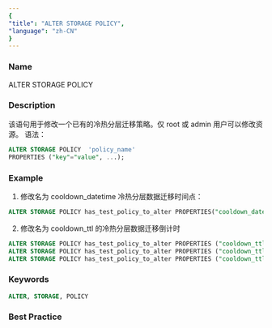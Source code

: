 ```yaml
---
{
"title": "ALTER STORAGE POLICY",
"language": "zh-CN"
}
---
```


<!-- 
Licensed to the Apache Software Foundation (ASF) under one
or more contributor license agreements.  See the NOTICE file
distributed with this work for additional information
regarding copyright ownership.  The ASF licenses this file
to you under the Apache License, Version 2.0 (the
"License"); you may not use this file except in compliance
with the License.  You may obtain a copy of the License at

  http://www.apache.org/licenses/LICENSE-2.0

Unless required by applicable law or agreed to in writing,
software distributed under the License is distributed on an
"AS IS" BASIS, WITHOUT WARRANTIES OR CONDITIONS OF ANY
KIND, either express or implied.  See the License for the
specific language governing permissions and limitations
under the License.
-->


### Name

ALTER STORAGE POLICY

### Description

该语句用于修改一个已有的冷热分层迁移策略。仅 root 或 admin 用户可以修改资源。
语法：
```sql
ALTER STORAGE POLICY  'policy_name'
PROPERTIES ("key"="value", ...);
```

### Example

1. 修改名为 cooldown_datetime 冷热分层数据迁移时间点：

  ```sql
  ALTER STORAGE POLICY has_test_policy_to_alter PROPERTIES("cooldown_datetime" = "2023-06-08 00:00:00");
  ```
2. 修改名为 cooldown_ttl 的冷热分层数据迁移倒计时

  ```sql
  ALTER STORAGE POLICY has_test_policy_to_alter PROPERTIES ("cooldown_ttl" = "10000");
  ALTER STORAGE POLICY has_test_policy_to_alter PROPERTIES ("cooldown_ttl" = "1h");
  ALTER STORAGE POLICY has_test_policy_to_alter PROPERTIES ("cooldown_ttl" = "3d");
  ```
### Keywords

```sql
ALTER, STORAGE, POLICY
```

### Best Practice
